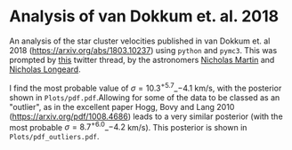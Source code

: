 # Analysis of van Dokkum et. al. 2018 

An analysis of the star cluster velocities published in van Dokkum et. al 2018 (https://arxiv.org/abs/1803.10237) using `python` and `pymc3`. This was prompted by [this](https://twitter.com/nfmartin1980/status/982245161735372804) twitter thread, by the astronomers [Nicholas Martin](https://twitter.com/nfmartin1980) and [Nicholas Longeard](https://twitter.com/Nico_Longeard).

I find the most probable value of $\sigma=10.3^{+5.7}\_{-4.1}$ km/s, with the posterior shown in `Plots/pdf.pdf`.Allowing for some of the data to be classed as an "outlier", as in the excellent paper Hogg, Bovy and Lang 2010 (https://arxiv.org/pdf/1008.4686) leads to a very similar posterior (with the most probable $\sigma=8.7 ^{+6.0}\_{-4.2}$ km/s). This posterior is shown in `Plots/pdf_outliers.pdf`.

